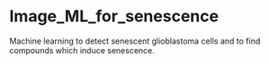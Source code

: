 # Image_ML_for_senescence
Machine learning to detect senescent glioblastoma cells and to find compounds which induce senescence.
